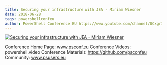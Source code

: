 ```yaml
---
title: Securing your infrastructure with JEA - Miriam Wiesner
date: 2018-06-28
tags: powershellconfeu
author: PowerShell Conference EU https://www.youtube.com/channel/UCxgrI58XiKnDDByjhRJs5fg
---
```


[![Securing your infrastructure with JEA - Miriam Wiesner](https://i2.ytimg.com/vi/Y7xYs1vpHQU/hqdefault.jpg "Securing your infrastructure with JEA - Miriam Wiesner")](https://www.youtube.com/watch?v=Y7xYs1vpHQU)

Conference Home Page: www.psconf.eu
Conference Videos: powershell.video
Conference Materials: https://github.com/psconfeu
Community: www.psusers.eu
